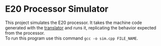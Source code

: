 # E20 Processor Simulator
This project simulates the E20 processor.
It takes the machine code generated with the [translator](https://github.com/abeeds/E20-Instruction-Translator) and runs it, replicating the behavior expected from the processor.<br>
To run this program use this command `gcc -o sim.cpp FILE_NAME`.
